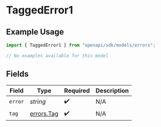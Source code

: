 # TaggedError1

## Example Usage

```typescript
import { TaggedError1 } from "openapi/sdk/models/errors";

// No examples available for this model
```

## Fields

| Field                                           | Type                                            | Required                                        | Description                                     |
| ----------------------------------------------- | ----------------------------------------------- | ----------------------------------------------- | ----------------------------------------------- |
| `error`                                         | *string*                                        | :heavy_check_mark:                              | N/A                                             |
| `tag`                                           | [errors.Tag](../../../sdk/models/errors/tag.md) | :heavy_check_mark:                              | N/A                                             |